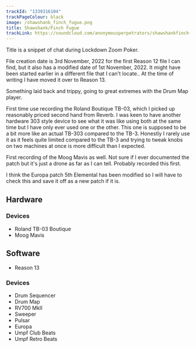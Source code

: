 ```yaml
---
trackId: "1339316104"
trackPageColour: black
image: /shawshank_finch_fugue.png
title: Shawshank/Finch Fugue
trackLink: https://soundcloud.com/anonymousperpetrators/shawshankfinch-fugue
---
```

Title is a snippet of chat during Lockdown Zoom Poker.

File creation date is 3rd November, 2022 for the first Reason 12 file I can find, but it also has a modified date of 1st November, 2022. It might have been started earlier in a different file that I can't locate.. At the time of writing I have moved it over to Reason 13. 

Something laid back and trippy, going to great extremes with the Drum Map player.

First time use recording the Roland Boutique TB-03, which I picked up reasonably priced second hand from Reverb. I was keen to have another hardware 303 style device to see what it was like using both at the same time but I have only ever used one or the other. This one is supposed to be a bit more like an actual TB-303 compared to the TB-3. Honestly I rarely use it as it feels quite limited compared to the TB-3 and trying to tweak knobs on two machines at once is more difficult than I expected.

First recording of the Moog Mavis as well. Not sure if I ever documented the patch but it's just a drone as far as I can tell. Probably recorded this first.

I think the Europa patch 5th Elemental has been modified so I will have to check this and save it off as a new patch if it is.

## Hardware

### Devices

- Roland TB-03 Boutique
- Moog Mavis

## Software

- Reason 13

### Devices

- Drum Sequencer
- Drum Map
- RV700 MkII
- Sweeper
- Pulsar
- Europa
- Umpf Club Beats
- Umpf Retro Beats

